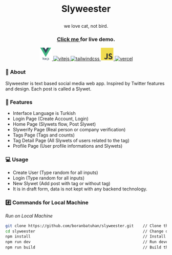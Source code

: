 <h1 align="center"><svg version="1.0" xmlns="http://www.w3.org/2000/svg"
 width="64" height="64" viewBox="0 0 500.000000 500.000000"
 preserveAspectRatio="xMidYMid meet">

<g transform="translate(0.000000,500.000000) scale(0.100000,-0.100000)"
fill="#01BAEF" stroke="none">
<path d="M3760 4683 c-129 -110 -369 -288 -505 -373 -235 -148 -504 -266 -652
-286 -50 -6 -51 -6 -116 48 -132 108 -315 194 -546 254 -126 34 -137 35 -200
24 -131 -23 -276 -82 -393 -161 -32 -22 -94 -50 -145 -66 -87 -27 -91 -27
-328 -24 -236 2 -402 -8 -479 -30 -56 -16 -136 -101 -180 -191 -38 -79 -62
-207 -51 -275 13 -81 29 -141 52 -200 l25 -62 -31 -93 c-62 -187 -78 -320 -51
-417 24 -90 173 -201 390 -294 140 -59 222 -79 505 -127 473 -80 622 -133 781
-282 120 -113 153 -184 264 -568 122 -424 213 -825 245 -1085 28 -225 29 -226
43 -75 74 806 206 1348 366 1514 49 50 105 69 369 121 214 43 297 69 442 139
198 95 374 226 598 445 130 127 143 144 220 276 197 341 359 704 427 960 29
108 57 282 47 291 -3 3 -36 -16 -73 -41 -263 -177 -759 -325 -1182 -352 l-103
-6 64 129 c180 361 285 673 275 820 l-3 51 -75 -64z m-2075 -828 c174 -37 342
-154 486 -337 37 -47 28 -42 -67 35 -225 183 -591 242 -957 153 -54 -13 -97
-22 -97 -20 0 2 35 24 77 49 203 119 382 157 558 120z"/>
</g>
</svg>
 <strong>Slyweester</strong> </h1>

<p align="center"> we love cat, not bird. </p>
<h3 align="center"><a href="https://slyweester.vercel.app/"> Click me </a> for live demo.</h3>

<div align="center">
<a href="https://vuejs.org/" target="_blank" rel="noreferrer"> <img src="https://raw.githubusercontent.com/devicons/devicon/master/icons/vuejs/vuejs-original-wordmark.svg" alt="vuejs" width="40" height="40"/> </a> 
<a href="https://vitejs.dev" target="_blank" rel="noreferrer"> <img src="https://vitejs.dev/logo-with-shadow.png" alt="vitejs" width="40" height="40"/> </a> 
 <a href="https://tailwindcss.com/" target="_blank" rel="noreferrer"> <img src="https://www.vectorlogo.zone/logos/tailwindcss/tailwindcss-icon.svg" alt="tailwindcss" width="40" height="40"/> 
 </a>  
<a href="https://developer.mozilla.org/en-US/docs/Web/JavaScript" target="_blank" rel="noreferrer"> <img src="https://raw.githubusercontent.com/devicons/devicon/master/icons/javascript/javascript-original.svg" alt="javascript" width="40" height="40"/> </a> 
<a href="https://vercel.com" target="_blank" rel="noreferrer"> <img src="https://seeklogo.com/images/V/vercel-logo-F748E39008-seeklogo.com.png" alt="vercel" width="40" height="40"/> </a> 

</div>


### 📔 **About**

Slyweester is text based social media web app. Inspired by Twitter features and design. Each post is called a Slywet.

### 📜 **Features**
- Interface Language is Turkish
- Login Page (Create Account, Login)
- Home Page (Slywets flow, Post Slywet)
- Slywerify Page (Real person or company verification)
- Tags Page (Tags and counts)
- Tag Detail Page (All Slywets of users related to the tag)
- Profile Page (User profile informations and Slywets)


### 💻 **Usage**
- Create User (Type random for all inputs)
- Login (Type random for all inputs)
- New Slywet (Add post with tag or without tag)
- It is in draft form, data is not kept with any backend technology.

<!-- - [Vue](https://vuejs.org/) -->


### #️⃣ **Commands for Local Machine**

_Run on Local Machine_

```sh
git clone https://github.com/boranbatuhan/slyweester.git    // Clone the repository.
cd slyweester                                               // Change directory.
npm install                                                 // Install dependencies.
npm run dev                                                 // Run development mode.
npm run build                                               // Build the project.
```